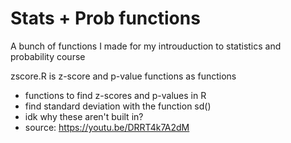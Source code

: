 # Stats + Prob functions
A bunch of functions I made for my introuduction to statistics and probability course


zscore.R is z-score and p-value functions as functions
- functions to find z-scores and p-values in R
- find standard deviation with the function sd()
- idk why these aren't built in?
- source: https://youtu.be/DRRT4k7A2dM
